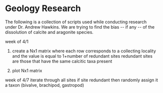 # Geology Research
The following is a collection of scripts used while conducting research under Dr.
Andrew Hawkins. We are trying to find the bias -- if any -- of the dissolution of
calcite and aragonite species.

week of 4/1
1. create a Nx1 matrix where each row corresponds to a collecting locality and
the value is equal to 1+number of redundant sites
redundant sites are those that have the same calcitic taxa present

2. plot Nx1 matrix

week of 4/7
iterate through all sites
if site redundant then randomly assign it a taxon (bivalve, brachipod, gastropod)